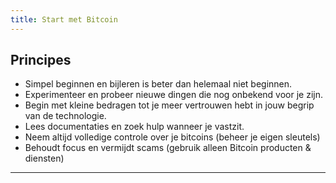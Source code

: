 ```yaml
---
title: Start met Bitcoin
---
```


## Principes
- Simpel beginnen en bijleren is beter dan helemaal niet beginnen.
- Experimenteer en probeer nieuwe dingen die nog onbekend voor je zijn.
- Begin met kleine bedragen tot je meer vertrouwen hebt in jouw begrip van de technologie.
- Lees documentaties en zoek hulp wanneer je vastzit.
- Neem altijd volledige controle over je bitcoins (beheer je eigen sleutels)
- Behoudt focus en vermijdt scams (gebruik alleen Bitcoin producten & diensten)
---
